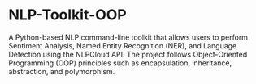 # NLP-Toolkit-OOP
A Python-based NLP command-line toolkit that allows users to perform Sentiment Analysis, Named Entity Recognition (NER), and Language Detection using the NLPCloud API. The project follows Object-Oriented Programming (OOP) principles such as encapsulation, inheritance, abstraction, and polymorphism.
